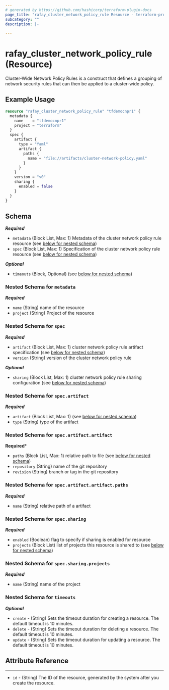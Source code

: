 ```yaml
---
# generated by https://github.com/hashicorp/terraform-plugin-docs
page_title: "rafay_cluster_network_policy_rule Resource - terraform-provider-rafay"
subcategory: ""
description: |-
  
---
```


# rafay_cluster_network_policy_rule (Resource)
Cluster-Wide Network Policy Rules is a construct that defines a grouping of network security rules that can then be applied to a cluster-wide policy.


## Example Usage

```terraform
resource "rafay_cluster_network_policy_rule" "tfdemocnpr1" {
  metadata {
    name    = "tfdemocnpr1"
    project = "terraform"
  }
  spec { 
    artifact { 
      type = "Yaml"
      artifact {
        paths { 
          name = "file://artifacts/cluster-network-policy.yaml" 
        } 
      } 
    }
    version = "v0"
    sharing {
      enabled = false
    }
  }
}
```

<!-- schema generated by tfplugindocs -->
## Schema

***Required***

- `metadata` (Block List, Max: 1) Metadata of the cluster network policy rule resource (see [below for nested schema](#nestedblock--metadata))
- `spec` (Block List, Max: 1) Specification of the cluster network policy rule resource (see [below for nested schema](#nestedblock--spec))
  
***Optional***

- `timeouts` (Block, Optional) (see [below for nested schema](#nestedblock--timeouts))

<a id="nestedblock--metadata"></a>
### Nested Schema for `metadata`

***Required***

- `name` (String) name of the resource
- `project` (String) Project of the resource


<a id="nestedblock--spec"></a>
### Nested Schema for `spec`

***Required***

- `artifact` (Block List, Max: 1) cluster network policy rule artifact specification (see [below for nested schema](#nestedblock--spec--artifact))
- `version` (String) version of the cluster network policy rule

***Optional***	

- `sharing` (Block List, Max: 1) cluster network policy rule sharing configuration (see [below for nested schema](#nestedblock--spec--sharing))

<a id="nestedblock--spec--artifact"></a>
### Nested Schema for `spec.artifact`

***Required***

- `artifact` (Block List, Max: 1) (see [below for nested schema](#nestedblock--spec--artifact--artifact))
- `type` (String) type of the artifact
  
<a id="nestedblock--spec--artifact--artifact"></a>
### Nested Schema for `spec.artifact.artifact`

**Required***

- `paths` (Block List, Max: 1) relative path to file (see [below for nested schema](#nestedblock--spec--artifact--artifact--paths))
- `repository` (String) name of the git repository
- `revision` (String) branch or tag in the git repository


<a id="nestedblock--spec--artifact--artifact--paths"></a>
### Nested Schema for `spec.artifact.artifact.paths`

***Required***

- `name` (String) relative path of a artifact


<a id="nestedblock--spec--sharing"></a>
### Nested Schema for `spec.sharing`

***Required***

- `enabled` (Boolean) flag to specify if sharing is enabled for resource
- `projects` (Block List) list of projects this resource is shared to (see [below for nested schema](#nestedblock--spec--sharing--projects))

<a id="nestedblock--spec--sharing--projects"></a>
### Nested Schema for `spec.sharing.projects`

***Required***

- `name` (String) name of the project

<a id="nestedblock--timeouts"></a>
### Nested Schema for `timeouts`

***Optional***
- `create` - (String) Sets the timeout duration for creating a resource. The default timeout is 10 minutes. 
- `delete` - (String) Sets the timeout duration for deleting a resource. The default timeout is 10 minutes. 
- `update` - (String) Sets the timeout duration for updating a resource. The default timeout is 10 minutes. 


## Attribute Reference

---

- `id` - (String) The ID of the resource, generated by the system after you create the resource.
